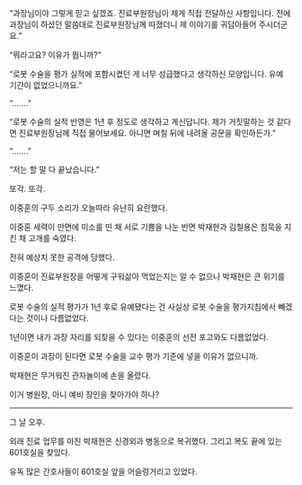 “과장님이야 그렇게 믿고 싶겠죠. 진료부원장님이 제게 직접 전달하신 사항입니다. 전에 과장님이 하셨던 말씀대로 진료부원장님께 따졌더니 제 이야기를 귀담아들어 주시더군요.”

“뭐라고요? 이유가 뭡니까?”

“로봇 수술을 평가 실적에 포함시켰던 게 너무 성급했다고 생각하신 모양입니다. 유예 기간이 없었으니까요.”

“…….”

“로봇 수술의 실적 반영은 1년 후 정도로 생각하고 계신답니다. 제가 거짓말하는 것 같다면 진료부원장님께 직접 물어보세요. 아니면 며칠 뒤에 내려올 공문을 확인하든가.”

“…….”

“저는 할 말 다 끝났습니다.”

또각. 또각.

이중훈의 구두 소리가 오늘따라 유난히 요란했다.

이중훈 세력이 만면에 미소를 띤 채 서로 기쁨을 나눈 반면 박재현과 김철용은 침묵을 지킨 채 고개를 숙였다.

전혀 예상치 못한 공격에 당했다.

이중훈이 진료부원장을 어떻게 구워삶아 먹었는지는 알 수 없으나 박재현은 큰 위기를 느꼈다.

로봇 수술의 실적 평가가 1년 후로 유예됐다는 건 사실상 로봇 수술을 평가지침에서 빼겠다는 것이나 다름없었다.

1년이면 내가 과장 자리를 되찾을 수 있다는 이중훈의 선전 포고와도 다름없었다.

이중훈이 과장이 된다면 로봇 수술을 교수 평가 기준에 넣을 이유가 없으니까.

박재현은 무거워진 관자놀이에 손을 올렸다.

이거 병원장, 아니 예비 장인을 찾아가야 하나?

* * *

그 날 오후.

외래 진료 업무를 마친 박재현은 신경외과 병동으로 복귀했다. 그리고 복도 끝에 있는 601호실을 찾았다.

유독 많은 간호사들이 601호실 앞을 어슬렁거리고 있었다.